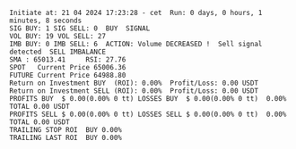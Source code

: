     Initiate at: 21 04 2024 17:23:28 - cet  Run: 0 days, 0 hours, 1 minutes, 8 seconds
    SIG BUY: 1 SIG SELL: 0  BUY  SIGNAL
    VOL BUY: 19 VOL SELL: 27
    IMB BUY: 0 IMB SELL: 6  ACTION: Volume DECREASED !  Sell signal detected  SELL IMBALANCE
    SMA : 65013.41     RSI: 27.76
    SPOT   Current Price 65006.36
    FUTURE Current Price 64988.80
    Return on Investment BUY  (ROI): 0.00%  Profit/Loss: 0.00 USDT
    Return on Investment SELL (ROI): 0.00%  Profit/Loss: 0.00 USDT
    PROFITS BUY  $ 0.00(0.00% 0 tt) LOSSES BUY  $ 0.00(0.00% 0 tt)  0.00%  TOTAL 0.00 USDT
    PROFITS SELL $ 0.00(0.00% 0 tt) LOSSES SELL $ 0.00(0.00% 0 tt)  0.00%  TOTAL 0.00 USDT
    TRAILING STOP ROI  BUY 0.00%
    TRAILING LAST ROI  BUY 0.00%
